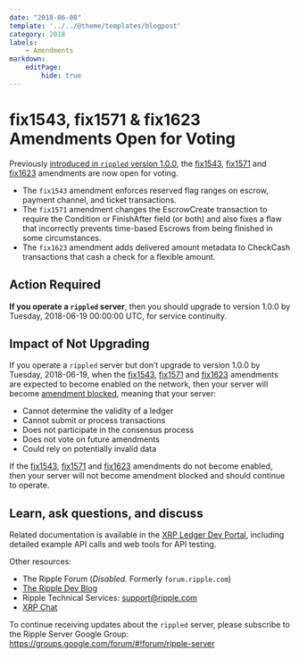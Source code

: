 ```yaml
---
date: "2018-06-08"
template: '../../@theme/templates/blogpost'
category: 2018
labels:
    - Amendments
markdown:
    editPage:
        hide: true
---
```

# fix1543, fix1571 & fix1623 Amendments Open for Voting

Previously [introduced in `rippled` version 1.0.0](https://developers.ripple.com/blog/2018/rippled-1.0.0.html), the [fix1543](https://developers.ripple.com/known-amendments.html#fix1543), [fix1571](https://developers.ripple.com/known-amendments.html#fix1571) and [fix1623](https://developers.ripple.com/known-amendments.html#fix1623) amendments are now open for voting.

* The `fix1543` amendment enforces reserved flag ranges on escrow, payment channel, and ticket transactions.
* The `fix1571` amendment changes the EscrowCreate transaction to require the Condition or FinishAfter field (or both) and also fixes a flaw that incorrectly prevents time-based Escrows from being finished in some circumstances.
* The `fix1623` amendment adds delivered amount metadata to CheckCash transactions that cash a check for a flexible amount.

## Action Required

**If you operate a `rippled` server**, then you should upgrade to version 1.0.0 by Tuesday, 2018-06-19 00:00:00 UTC, for service continuity.

## Impact of Not Upgrading

If you operate a `rippled` server but don’t upgrade to version 1.0.0 by Tuesday, 2018-06-19, when the [fix1543](https://developers.ripple.com/known-amendments.html#fix1543), [fix1571](https://developers.ripple.com/known-amendments.html#fix1571) and [fix1623](https://developers.ripple.com/known-amendments.html#fix1623) amendments are expected to become enabled on the network, then your server will become [amendment blocked](https://developers.ripple.com/amendments.html#amendment-blocked), meaning that your server:

* Cannot determine the validity of a ledger
* Cannot submit or process transactions
* Does not participate in the consensus process
* Does not vote on future amendments
* Could rely on potentially invalid data

If the [fix1543](https://developers.ripple.com/known-amendments.html#fix1543), [fix1571](https://developers.ripple.com/known-amendments.html#fix1571) and [fix1623](https://developers.ripple.com/known-amendments.html#fix1623) amendments do not become enabled, then your server will not become amendment blocked and should continue to operate.

## Learn, ask questions, and discuss
Related documentation is available in the [XRP Ledger Dev Portal](https://developers.ripple.com/), including detailed example API calls and web tools for API testing.

Other resources:

* The Ripple Forum (_Disabled._ Formerly `forum.ripple.com`)
* [The Ripple Dev Blog](https://developers.ripple.com/blog/)
* Ripple Technical Services: <support@ripple.com>
* [XRP Chat](http://www.xrpchat.com/)

To continue receiving updates about the `rippled` server, please subscribe to the Ripple Server Google Group: <https://groups.google.com/forum/#!forum/ripple-server>

